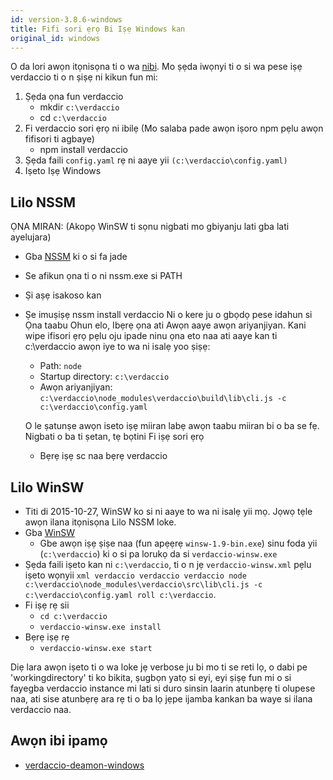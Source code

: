 ```yaml
---
id: version-3.8.6-windows
title: Fifi sori ẹrọ Bi Iṣẹ Windows kan
original_id: windows
---
```


O da lori awọn itọnisọna ti o wa [nibi](http://asysadmin.tumblr.com/post/32941224574/running-nginx-on-windows-as-a-service). Mo ṣẹda iwọnyi ti o si wa pese iṣẹ verdaccio ti o n ṣiṣẹ ni kikun fun mi:

1. Ṣẹda ọna fun verdaccio 
    * mkdir `c:\verdaccio`
    * cd `c:\verdaccio`
2. Fi verdaccio sori ẹrọ ni ibilẹ (Mo salaba pade awọn iṣoro npm pẹlu awọn fifisori ti agbaye) 
    * npm install verdaccio
3. Ṣẹda faili `config.yaml` rẹ ni aaye yii `(c:\verdaccio\config.yaml)`
4. Iṣeto Iṣẹ Windows

## Lilo NSSM

ỌNA MIRAN: (Akopọ WinSW ti sọnu nigbati mo gbiyanju lati gba lati ayelujara)

* Gba [NSSM](https://www.nssm.cc/download/) ki o si fa jade

* Se afikun ọna ti o ni nssm.exe si PATH

* Ṣi aṣẹ isakoso kan

* Ṣe imuṣiṣẹ nssm install verdaccio Ni o kere ju o gbọdọ pese idahun si Ọna taabu Ohun elo, Ibẹrẹ ọna ati Awọn aaye awọn ariyanjiyan. Kani wipe ifisori ẹrọ pẹlu oju ipade ninu ọna eto naa ati aaye kan ti c:\verdaccio awọn iye to wa ni isalẹ yoo ṣiṣẹ:
    
    * Path: `node`
    * Startup directory: `c:\verdaccio`
    * Awọn ariyanjiyan: `c:\verdaccio\node_modules\verdaccio\build\lib\cli.js -c c:\verdaccio\config.yaml`
    
    O le ṣatunṣe awọn iseto iṣẹ miiran labẹ awọn taabu miiran bi o ba se fẹ. Nigbati o ba ti ṣetan, tẹ bọtini Fi iṣẹ sori ẹrọ
    
    * Bẹrẹ iṣẹ sc naa bẹrẹ verdaccio

## Lilo WinSW

* Titi di 2015-10-27, WinSW ko si ni aaye to wa ni isalẹ yii mọ. Jọwọ tẹle awọn ilana itọnisọna Lilo NSSM loke.
* Gba [WinSW](http://repo.jenkins-ci.org/releases/com/sun/winsw/winsw/) 
    * Gbe awọn iṣẹ ṣiṣe naa (fun apẹẹrẹ `winsw-1.9-bin.exe`) sinu foda yii (`c:\verdaccio`) ki o si pa lorukọ da si `verdaccio-winsw.exe`
* Ṣẹda faili iṣeto kan ni `c:\verdaccio`, ti o n jẹ `verdaccio-winsw.xml` pẹlu iṣeto wọnyii `xml verdaccio verdaccio verdaccio node c:\verdaccio\node_modules\verdaccio\src\lib\cli.js -c c:\verdaccio\config.yaml roll c:\verdaccio`.
* Fi iṣẹ rẹ sii 
    * `cd c:\verdaccio`
    * `verdaccio-winsw.exe install`
* Bẹrẹ iṣẹ rẹ 
    * `verdaccio-winsw.exe start`

Diẹ lara awọn iṣeto ti o wa loke jẹ verbose ju bi mo ti se reti lọ, o dabi pe 'workingdirectory' ti ko bikita, ṣugbọn yatọ si eyi, eyi ṣiṣẹ fun mi o si fayegba verdaccio instance mi lati si duro sinsin laarin atunbẹrẹ ti olupese naa, ati sise atunbẹrẹ ara rẹ ti o ba lọ jẹpe ijamba kankan ba waye si ilana verdaccio naa.

## Awọn ibi ipamọ

* [verdaccio-deamon-windows](https://github.com/davidenke/verdaccio-deamon-windows)